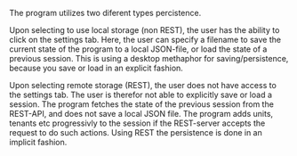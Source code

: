 The program utilizes two diferent types percistence.

Upon selecting to use local storage (non REST), the user has the ability to click on the settings tab. Here, the user can specify a filename to save the current state of the program to a local JSON-file, or load the state of a previous session. This is using a desktop methaphor for saving/persistence, because you save or load in an explicit fashion. 

Upon selecting remote storage (REST), the user does not have access to the settings tab. The user is therefor not able to explicitly save or load a session. The program fetches the state of the previous session from the REST-API, and does not save a local JSON file. The program adds units, tenants etc progressivly to the session if the REST-server accepts the request to do such actions. Using REST the persistence is done in an implicit fashion. 